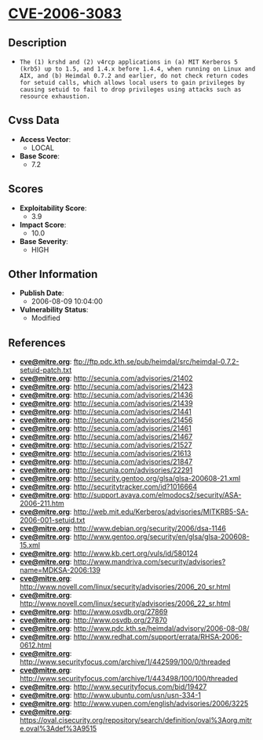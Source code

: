 
# [CVE-2006-3083](https://cve.mitre.org/cgi-bin/cvename.cgi?name=CVE-2006-3083)

## Description

- `The (1) krshd and (2) v4rcp applications in (a) MIT Kerberos 5 (krb5) up to 1.5, and 1.4.x before 1.4.4, when running on Linux and AIX, and (b) Heimdal 0.7.2 and earlier, do not check return codes for setuid calls, which allows local users to gain privileges by causing setuid to fail to drop privileges using attacks such as resource exhaustion.`

## Cvss Data

- **Access Vector**:
  - LOCAL
- **Base Score**:
  - 7.2

## Scores

- **Exploitability Score**:
  - 3.9
- **Impact Score**:
  - 10.0
- **Base Severity**:
  - HIGH

## Other Information

- **Publish Date**:
  - 2006-08-09 10:04:00
- **Vulnerability Status**:
  - Modified

## References

- **cve@mitre.org**: ftp://ftp.pdc.kth.se/pub/heimdal/src/heimdal-0.7.2-setuid-patch.txt
- **cve@mitre.org**: http://secunia.com/advisories/21402
- **cve@mitre.org**: http://secunia.com/advisories/21423
- **cve@mitre.org**: http://secunia.com/advisories/21436
- **cve@mitre.org**: http://secunia.com/advisories/21439
- **cve@mitre.org**: http://secunia.com/advisories/21441
- **cve@mitre.org**: http://secunia.com/advisories/21456
- **cve@mitre.org**: http://secunia.com/advisories/21461
- **cve@mitre.org**: http://secunia.com/advisories/21467
- **cve@mitre.org**: http://secunia.com/advisories/21527
- **cve@mitre.org**: http://secunia.com/advisories/21613
- **cve@mitre.org**: http://secunia.com/advisories/21847
- **cve@mitre.org**: http://secunia.com/advisories/22291
- **cve@mitre.org**: http://security.gentoo.org/glsa/glsa-200608-21.xml
- **cve@mitre.org**: http://securitytracker.com/id?1016664
- **cve@mitre.org**: http://support.avaya.com/elmodocs2/security/ASA-2006-211.htm
- **cve@mitre.org**: http://web.mit.edu/Kerberos/advisories/MITKRB5-SA-2006-001-setuid.txt
- **cve@mitre.org**: http://www.debian.org/security/2006/dsa-1146
- **cve@mitre.org**: http://www.gentoo.org/security/en/glsa/glsa-200608-15.xml
- **cve@mitre.org**: http://www.kb.cert.org/vuls/id/580124
- **cve@mitre.org**: http://www.mandriva.com/security/advisories?name=MDKSA-2006:139
- **cve@mitre.org**: http://www.novell.com/linux/security/advisories/2006_20_sr.html
- **cve@mitre.org**: http://www.novell.com/linux/security/advisories/2006_22_sr.html
- **cve@mitre.org**: http://www.osvdb.org/27869
- **cve@mitre.org**: http://www.osvdb.org/27870
- **cve@mitre.org**: http://www.pdc.kth.se/heimdal/advisory/2006-08-08/
- **cve@mitre.org**: http://www.redhat.com/support/errata/RHSA-2006-0612.html
- **cve@mitre.org**: http://www.securityfocus.com/archive/1/442599/100/0/threaded
- **cve@mitre.org**: http://www.securityfocus.com/archive/1/443498/100/100/threaded
- **cve@mitre.org**: http://www.securityfocus.com/bid/19427
- **cve@mitre.org**: http://www.ubuntu.com/usn/usn-334-1
- **cve@mitre.org**: http://www.vupen.com/english/advisories/2006/3225
- **cve@mitre.org**: https://oval.cisecurity.org/repository/search/definition/oval%3Aorg.mitre.oval%3Adef%3A9515
